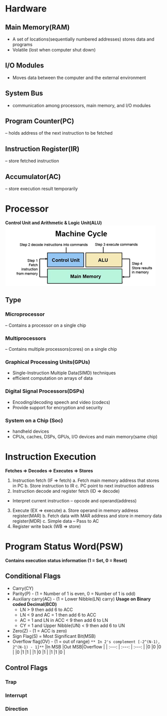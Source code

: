 # Hardware
## Main Memory(RAM)
- A set of locations(sequentially numbered addresses) stores data and programs
- Volatile (lost  when computer shut down)
## I/O Modules
- Moves data between the computer and the external environment
## System Bus
- communication among processors, main memory, and I/O modules
## Program Counter(PC)
– holds address of the next instruction to be fetched
## Instruction Register(IR)
– store fetched instruction
## Accumulator(AC)
– store execution result temporarily

# Processor
**Control Unit and Arithmetic & Logic Unit(ALU)**  
![Machine Cycle](../Image/machine_cycle.png)
## Type
### Microprocessor
– Contains a processor on a single chip
### Multiprocessors
– Contains multiple processors(cores) on a single chip
### Graphical Processing Units(GPUs)
- Single-Instruction Multiple Data(SIMD) techniques 
- efficient computation on arrays of data
### Digital Signal Processors(DSPs) 
- Encoding/decoding speech and video (codecs)
- Provide support for encryption and security
### System on a Chip (Soc)
- handheld devices
- CPUs, caches, DSPs, GPUs, I/O devices and main memory(same chip)

# Instruction Execution
**Fetches => Decodes => Executes => Stores**
1. Instruction fetch (IF => fetch)
  a. Fetch main memory address that stores in PC
  b. Store instruction to IR
  c. PC point to next instruction address
2. Instruction decode and register fetch (ID => decode)
  - Interpret current instruction – opcode and operand(address)
3. Execute (EX => execute)
  a. Store operand in memory address register(MAR)
  b. Fetch data with MAR address and store in memory data register(MDR)
  c. Simple data – Pass to AC
4. Register write back (WB => store)

# Program Status Word(PSW)
**Contains execution status information (1 = Set, 0 = Reset)**
## Conditional Flags
- Carry(CY)
- Parity(P) - (1 = Number of 1 is even, 0 = Number of 1 is odd)
- Auxiliary carry(AC) - (1 = Lower Nibble(LN) carry)
**Usage on Binary coded Decimal(BCD)**
  - LN > 9 then add 6 to ACC
  - LN < 9 and AC = 1 then add 6 to ACC
  - AC = 1 and LN in ACC < 9 then add 6 to LN
  - CY = 1 and Upper Nibble(UN) < 9 then add 6 to UN
- Zero(Z) - (1 = ACC is zero)
- Sign Flag(S) = Most Significant Bit(MSB)
- Overflow flag(OV) - (1 = out of range)
`** In 2's complement [-2^(N-1), 2^(N-1) - 1]**`
|In MSB |Out MSB|Overflow |
| :---: | :---: |  :---:  |
|0      |0      |0        |
|0      |1      |1        |
|1      |0      |1        |
|1      |1      |0        |
## Control Flags
### Trap
### Interrupt
### Direction
